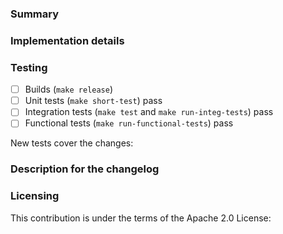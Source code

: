 <!--
Please make sure you've read and understood our contributing guidelines;
https://github.com/aws/amazon-ecs-agent/blob/master/CONTRIBUTING.md

Please provide the following information:
-->

### Summary
<!-- What does this pull request do? -->

### Implementation details
<!-- How are the changes implemented? -->

### Testing
<!-- How was this tested? -->
<!--
Note for external contributors:
`make short-test` and `make test` can run anywhere in a development environment
like your laptop.  Please ensure both of these pass before opening the pull
request.  `make run-functional-tests` must be run on an EC2 instance with an
instance profile allowing it access to AWS resources.  Running
`make run-functional-tests` may incur charges to your AWS account; if you're
unable or unwilling to run these tests in your own account, we can run the tests
and provide test results.
-->
- [ ] Builds (`make release`)
- [ ] Unit tests (`make short-test`) pass
- [ ] Integration tests (`make test` and `make run-integ-tests`) pass
- [ ] Functional tests (`make run-functional-tests`) pass

New tests cover the changes: <!-- yes|no -->

### Description for the changelog
<!--
Write a short (one line) summary that describes the changes in this
pull request for inclusion in the changelog.
You can see our changelog entry style here:
https://github.com/aws/amazon-ecs-agent/commit/c9aefebc2b3007f09468f651f6308136bd7b384f
-->

### Licensing
<!--
Please confirm that this contribution is under the terms of the Apache 2.0
License.
-->
This contribution is under the terms of the Apache 2.0 License: <!-- yes -->
